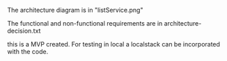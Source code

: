 The architecture diagram is in "listService.png"

The functional and non-functional requirements are in architecture-decision.txt

this is a MVP created. For testing in local a localstack can be incorporated with the code. 
